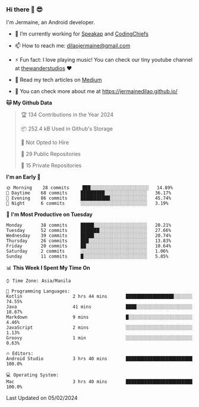 ### Hi there 👋 😎
I'm Jermaine, an Android developer.

- 🔭 I’m currently working for [Speakap](https://www.speakap.com/) and [CodingChiefs](https://codingchiefs.com/en/)

- 📫 How to reach me: dilaojermaine@gmail.com

- ⚡ Fun fact: I love playing music! You can check our tiny youtube channel at [thewanderstudios](https://www.youtube.com/thewanderstudios) ♥️

- 📖 Read my tech articles on [Medium](https://jermainedilao.medium.com/)

- 👀 You can check more about me at https://jermainedilao.github.io/

<!--
**jermainedilao/jermainedilao** is a ✨ _special_ ✨ repository because its `README.md` (this file) appears on your GitHub profile.

Here are some ideas to get you started:

- 🔭 I’m currently working on ...
- 🌱 I’m currently learning ...
- 👯 I’m looking to collaborate on ...
- 🤔 I’m looking for help with ...
- 💬 Ask me about ...
- 📫 How to reach me: ...
- 😄 Pronouns: ...
- ⚡ Fun fact: ...
-->

<!--START_SECTION:waka-->
**🐱 My Github Data** 

> 🏆 134 Contributions in the Year 2024
 > 
> 📦 252.4 kB Used in Github's Storage 
 > 
> 🚫 Not Opted to Hire
 > 
> 📜 29 Public Repositories 
 > 
> 🔑 15 Private Repositories  
 > 
**I'm an Early 🐤** 

```text
🌞 Morning    28 commits     ███░░░░░░░░░░░░░░░░░░░░░░   14.89% 
🌆 Daytime    68 commits     █████████░░░░░░░░░░░░░░░░   36.17% 
🌃 Evening    86 commits     ███████████░░░░░░░░░░░░░░   45.74% 
🌙 Night      6 commits      ░░░░░░░░░░░░░░░░░░░░░░░░░   3.19%

```
📅 **I'm Most Productive on Tuesday** 

```text
Monday       38 commits     █████░░░░░░░░░░░░░░░░░░░░   20.21% 
Tuesday      52 commits     ███████░░░░░░░░░░░░░░░░░░   27.66% 
Wednesday    39 commits     █████░░░░░░░░░░░░░░░░░░░░   20.74% 
Thursday     26 commits     ███░░░░░░░░░░░░░░░░░░░░░░   13.83% 
Friday       20 commits     ██░░░░░░░░░░░░░░░░░░░░░░░   10.64% 
Saturday     2 commits      ░░░░░░░░░░░░░░░░░░░░░░░░░   1.06% 
Sunday       11 commits     █░░░░░░░░░░░░░░░░░░░░░░░░   5.85%

```


📊 **This Week I Spent My Time On** 

```text
⌚︎ Time Zone: Asia/Manila

💬 Programming Languages: 
Kotlin                   2 hrs 44 mins       ██████████████████░░░░░░░   74.55% 
Java                     41 mins             ████░░░░░░░░░░░░░░░░░░░░░   18.87% 
Markdown                 9 mins              █░░░░░░░░░░░░░░░░░░░░░░░░   4.46% 
JavaScript               2 mins              ░░░░░░░░░░░░░░░░░░░░░░░░░   1.13% 
Groovy                   1 min               ░░░░░░░░░░░░░░░░░░░░░░░░░   0.63%

🔥 Editors: 
Android Studio           3 hrs 40 mins       █████████████████████████   100.0%

💻 Operating System: 
Mac                      3 hrs 40 mins       █████████████████████████   100.0%

```


 Last Updated on 05/02/2024
<!--END_SECTION:waka-->
